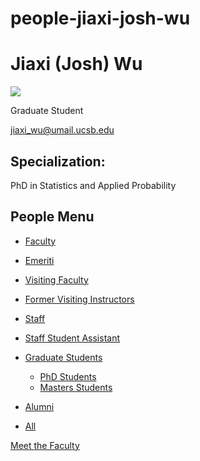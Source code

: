 # people-jiaxi-josh-wu

# Jiaxi (Josh) Wu

![](https://www.pstat.ucsb.edu/sites/default/files/styles/people_node/public/people/photo/IMG_6259%20%282%29_0.JPG?itok=UwjWWG5v)

Graduate Student

[jiaxi\_wu@umail.ucsb.edu](mailto:jiaxi_wu@umail.ucsb.edu)

## Specialization:

PhD in Statistics and Applied Probability

## People Menu

- [Faculty](/people/academic "Faculty")
- [Emeriti](/people/emeriti "Emeriti")
- [Visiting Faculty](/people/visiting "Visiting Faculty")
- [Former Visiting Instructors](/people/lecturer "Former Visiting Instructors")
- [Staff](/people/staff)
- [Staff Student Assistant](/people/researcher "Staff Student Assistant")
- [Graduate Students](/people/student "Graduate Students")
  
  - [PhD Students](/people/student/phd "PhD Students")
  - [Masters Students](/people/student/masters "Masters Students")
- [Alumni](/people/alumni)
- [All](/people/all)

[Meet the Faculty](/people/meet-the-faculty)